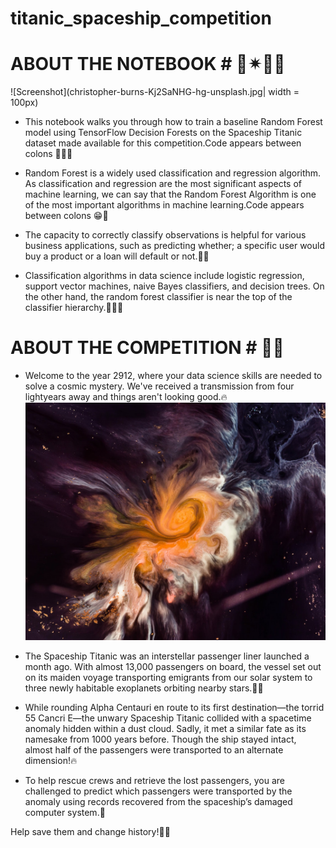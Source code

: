 # titanic_spaceship_competition
# ABOUT THE NOTEBOOK # 🤩✴🌊🌊
![Screenshot](christopher-burns-Kj2SaNHG-hg-unsplash.jpg| width = 100px)
* This notebook walks you through how to train a baseline Random Forest model using TensorFlow Decision Forests on the Spaceship Titanic dataset made available for this competition.Code appears between colons 🌊😁🧨

* Random Forest is a widely used classification and regression algorithm. As classification and regression are the most significant aspects of machine learning, we can say that the Random Forest Algorithm is one of the most important algorithms in machine learning.Code appears between colons 😁🧨

* The capacity to correctly classify observations is helpful for various business applications, such as predicting whether; a specific user would buy a product or a loan will default or not.🌊😁

* Classification algorithms in data science include logistic regression, support vector machines, naive Bayes classifiers, and decision trees. On the other hand, the random forest classifier is near the top of the classifier hierarchy.🌊😁🧨

# ABOUT THE COMPETITION # 🌊🔥
* Welcome to the year 2912, where your data science skills are needed to solve a cosmic mystery. We've received a transmission from four lightyears away and things aren't looking good.🔥
![Screenshot](joel-filipe-QwoNAhbmLLo-unsplash.jpg)
* The Spaceship Titanic was an interstellar passenger liner launched a month ago. With almost 13,000 passengers on board, the vessel set out on its maiden voyage transporting emigrants from our solar system to three newly habitable exoplanets orbiting nearby stars.🧑‍🚒

* While rounding Alpha Centauri en route to its first destination—the torrid 55 Cancri E—the unwary Spaceship Titanic collided with a spacetime anomaly hidden within a dust cloud. Sadly, it met a similar fate as its namesake from 1000 years before. Though the ship stayed intact, almost half of the passengers were transported to an alternate dimension!🔥

* To help rescue crews and retrieve the lost passengers, you are challenged to predict which passengers were transported by the anomaly using records recovered from the spaceship’s damaged computer system.🧨

Help save them and change history!🌠🧨


